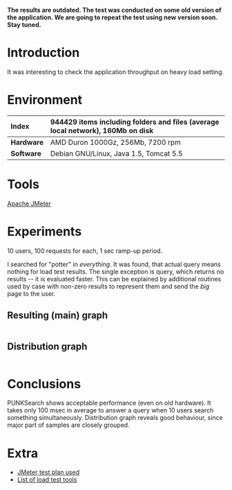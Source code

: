 **The results are outdated. The test was conducted on some old version of the application. We are going to repeat the test using new version soon. Stay tuned.**

# Introduction #
It was interesting to check the application throughput on heavy load setting.

# Environment #
| **Index** | 944429 items including folders and files (average local network), 160Mb on disk |
|:----------|:--------------------------------------------------------------------------------|
| **Hardware** | AMD Duron 1000Gz, 256Mb, 7200 rpm |
| **Software** | Debian GNU/Linux, Java 1.5, Tomcat 5.5 |

# Tools #
[Apache JMeter](http://jakarta.apache.org/jmeter/)

# Experiments #
10 users, 100 requests for each, 1 sec ramp-up period.

I searched for "potter" in _everything_. It was found, that actual query means nothing for load test results. The single exception is query, which returns no results -- it is evaluated faster. This can be explained by additional routines used by case with non-zero results to represent them and send the _big_ page to the user.

## Resulting (main) graph ##
![![](http://punksearch.googlecode.com/files/everything-potter_graph_thumb.png)](http://punksearch.googlecode.com/files/everything-potter_graph.png)

## Distribution graph ##
![![](http://punksearch.googlecode.com/files/everything-potter_distribution_thumb.png)](http://punksearch.googlecode.com/files/everything-potter_distribution.png)

# Conclusions #
PUNKSearch shows acceptable performance (even on old hardware). It takes only 100 msec in average to answer a query when 10 users search something simultaneously. Distribution graph reveals good behaviour, since major part of samples are closely grouped.

# Extra #
  * [JMeter test plan used](http://punksearch.googlecode.com/files/PunkSearch_2007-08-13.jmx)
  * [List of load test tools](http://www.softwareqatest.com/qatweb1.html#LOAD)